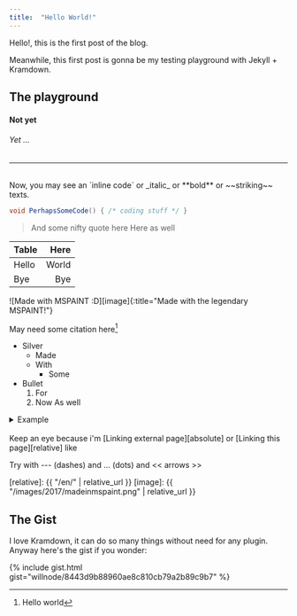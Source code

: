 ```yaml
---
title:  "Hello World!"
---
```


Hello!, this is the first post of the blog.

Meanwhile, this first post is gonna be my testing playground with Jekyll + Kramdown.

<!-- This is HTML comment, but works well anyway -->
<!-- See http://wellosoft.net/blog/en/2017/hello-world.html for preview -->

## The playground
#### Not yet
###### Yet ...

***
<br>
Now, you may see an `inline code` or _italic_ or **bold** or ~~striking~~ texts.

```cs
void PerhapsSomeCode() { /* coding stuff */ }
```

> And some nifty quote here
> Here as well

| Table | Here |
|:--|--:|
|Hello|World|
|Bye|Bye|

![Made with MSPAINT :D][image]{:title="Made with the legendary MSPAINT!"}

May need some citation here[^1]

* Silver
  + Made
  + With
    - Some
* Bullet
  1. For
  2. Now
     As well

<details><summary>Example</summary>
<code>of a spoiler</code></details>
<br>
Keep an eye because i'm [Linking external page][absolute] or [Linking this page][relative] like <http://github.com>

Try with --- (dashes) and ... (dots) and << arrows >>

[absolute]: https://github.com/
[relative]: {{ "/en/" | relative_url }}
[image]: {{ "/images/2017/madeinmspaint.png" | relative_url }}
[^1]: Hello world

## The Gist

I love Kramdown, it can do so many things without need for any plugin. Anyway here's the gist if you wonder:

{% include gist.html gist="willnode/8443d9b88960ae8c810cb79a2b89c9b7" %}